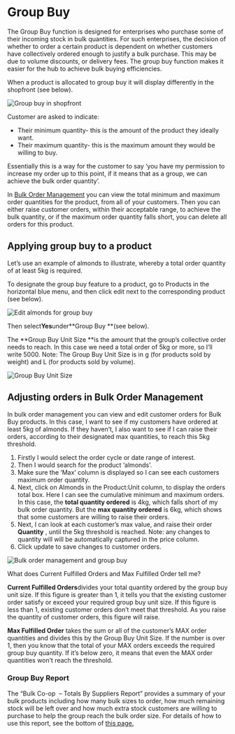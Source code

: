 # Group Buy

  
The Group Buy function is designed for enterprises who purchase some of their incoming stock in bulk quantities. For such enterprises, the decision of whether to order a certain product is dependent on whether customers have collectively ordered enough to justify a bulk purchase. This may be due to volume discounts, or delivery fees. The group buy function makes it easier for the hub to achieve bulk buying efficiencies.

When a product is allocated to group buy it will display differently in the shopfront \(see below\).

![](https://openfoodnetwork.org/wp-content/uploads/2015/06/Group-Buy.png "Group buy in shopfront")

Customer are asked to indicate:

* Their minimum quantity- this is the amount of the product they ideally want.
* Their maximum quantity- this is the maximum amount they would be willing to buy.

Essentially this is a way for the customer to say ‘you have my permission to increase my order up to this point, if it means that as a group, we can achieve the bulk order quantity’.

In [Bulk Order Management](http://openfoodnetwork.org/platform/user-guide/hubs-set-up-guide/view-orders/) you can view the total minimum and maximum order quantities for the product, from all of your customers. Then you can either raise customer orders, within their acceptable range, to achieve the bulk quantity, or if the maximum order quantity falls short, you can delete all orders for this product.

## Applying group buy to a product

Let’s use an example of almonds to illustrate, whereby a total order quantity of at least 5kg is required.

To designate the group buy feature to a product, go to Products in the horizontal blue menu, and then click edit next to the corresponding product \(see below\).

![](https://openfoodnetwork.org/wp-content/uploads/2015/06/Edit-almonds.png "Edit almonds for group buy")

Then select**Yes**under**Group Buy **\(see below\).

The **Group Buy Unit Size **is the amount that the group’s collective order needs to reach. In this case we need a total order of 5kg or more, so I’ll write 5000. Note: The Group Buy Unit Size is in g \(for products sold by weight\) and L \(for products sold by volume\).

![](https://openfoodnetwork.org/wp-content/uploads/2015/06/Group-Buy-Unit-Size.png "Group Buy Unit Size")

## Adjusting orders in Bulk Order Management

In bulk order management you can view and edit customer orders for Bulk Buy products. In this case, I want to see if my customers have ordered at least 5kg of almonds. If they haven’t, I also want to see if I can raise their orders, according to their designated max quantities, to reach this 5kg threshold.

1. Firstly I would select the order cycle or date range of interest.
2. Then I would search for the product ‘almonds’.
3. Make sure the ‘Max’ column is displayed so I can see each customers maximum order quantity.
4. Next, click on Almonds in the Product:Unit column, to display the orders total box. Here I can see the cumulative minimum and maximum orders. In this case, the
   **total quantity ordered**
   is 4kg, which falls short of my bulk order quantity. But the
   **max quantity ordered**
   is 6kg, which shows that some customers are willing to raise their orders.
5. Next, I can look at each customer’s max value, and raise their order
   **Quantity**
   , until the 5kg threshold is reached. Note: any changes to quantity will will be automatically captured in the price column.
6. Click update to save changes to customer orders.

![](https://openfoodnetwork.org/wp-content/uploads/2015/06/BOM-almonds.png "Bulk order management and group buy")

What does Current Fulfilled Orders and Max Fulfilled Order tell me?

**Current Fulfilled Orders**divides your total quantity ordered by the group buy unit size. If this figure is greater than 1, it tells you that the existing customer order satisfy or exceed your required group buy unit size. If this figure is less than 1, existing customer orders don’t meet that threshold. As you raise the quantity of customer orders, this figure will raise.

**Max Fulfilled Order** takes the sum or all of the customer’s MAX order quantities and divides this by the Group Buy Unit Size. If the number is over 1, then you know that the total of your MAX orders exceeds the required group buy quantity. If it’s below zero, it means that even the MAX order quantities won’t reach the threshold.

### Group Buy Report

The “Bulk Co-op  – Totals By Suppliers Report” provides a summary of your bulk products including how many bulk sizes to order, how much remaining stock will be left over and how much extra stock customers are willing to purchase to help the group reach the bulk order size. For details of how to use this report, see the bottom of [this page.](https://openfoodnetwork.org/user-guide/hubs-set-up-guide/reports/)



